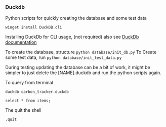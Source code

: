 

### Duckdb 


Python scripts for quickly creating the database and some test data



```
winget install DuckDB.cli
```
Installing DuckDb for CLI usage, (not required) also see [DuckDb documentation](https://duckdb.org/docs/installation/?version=stable&environment=cli&platform=win&download_method=package_manager)


To create the database, structure `python database/init_db.py`
To Create some test data, run `python database/init_test_data.py`


During testing updating the database can be a bit of work, it might be simpler to just delete the [NAME].duckdb and run the python scripts again.

To query from terminal

`duckdb carbon_tracker.duckdb`

`select * from items;`


The quit the shell

`.quit`